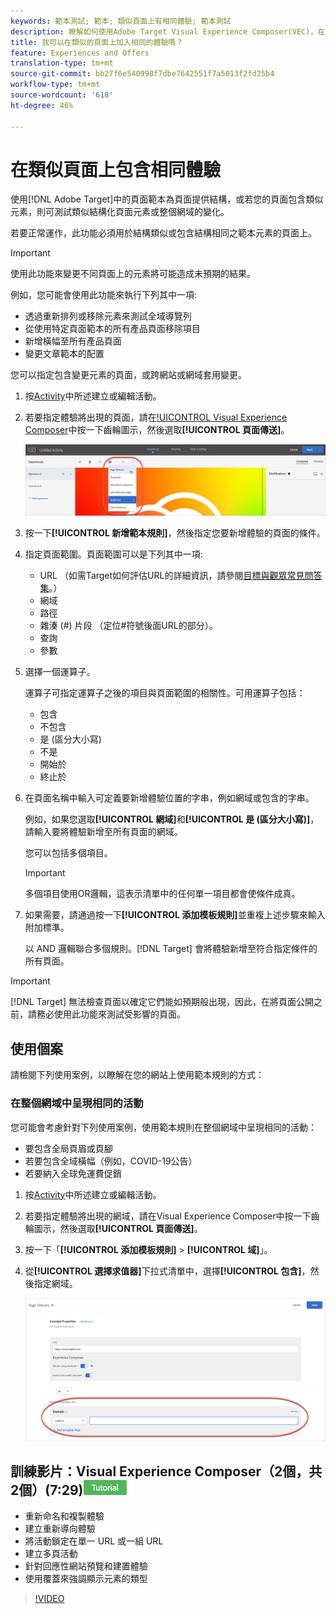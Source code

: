 ```yaml
---
keywords: 範本測試; 範本; 類似頁面上有相同體驗; 範本測試
description: 瞭解如何使用Adobe Target Visual Experience Composer(VEC)，在結構類似或包含相同範本元素的多個頁面上加入相同的體驗。
title: 我可以在類似的頁面上加入相同的體驗嗎？
feature: Experiences and Offers
translation-type: tm+mt
source-git-commit: bb27f6e540998f7dbe7642551f7a5013f2fd25b4
workflow-type: tm+mt
source-wordcount: '618'
ht-degree: 46%

---
```



# 在類似頁面上包含相同體驗

使用[!DNL Adobe Target]中的頁面範本為頁面提供結構，或若您的頁面包含類似元素，則可測試類似結構化頁面元素或整個網域的變化。

若要正常運作，此功能必須用於結構類似或包含結構相同之範本元素的頁面上。

>[!IMPORTANT]
>
>使用此功能來變更不同頁面上的元素將可能造成未預期的結果。

例如，您可能會使用此功能來執行下列其中一項:

* 透過重新排列或移除元素來測試全域導覽列
* 從使用特定頁面範本的所有產品頁面移除項目
* 新增橫幅至所有產品頁面
* 變更文章範本的配置

您可以指定包含變更元素的頁面，或跨網站或網域套用變更。

1. 按[Activity](/help/c-activities/activities.md#concept_D317A95A1AB54674BA7AB65C7985BA03)中所述建立或編輯活動。

1. 若要指定體驗將出現的頁面，請在[!UICONTROL Visual Experience Composer](VEC)中按一下齒輪圖示，然後選取&#x200B;**[!UICONTROL 頁面傳送]**。

   ![齒輪圖示>頁面傳送](/help/c-experiences/c-visual-experience-composer/assets/icon-gear.png)

1. 按一下&#x200B;**[!UICONTROL 新增範本規則]**，然後指定您要新增體驗的頁面的條件。

1. 指定頁面範圍。頁面範圍可以是下列其中一項:

   * URL （如需Target如何評估URL的詳細資訊，請參閱[目標與觀眾常見問答集](/help/c-target/c-troubleshooting-targets-and-audiences/troubleshooting-targets-and-audiences.md)。）
   * 網域
   * 路徑
   * 雜湊 (#) 片段 （定位#符號後面URL的部分）。
   * 查詢
   * 參數

1. 選擇一個運算子。

   運算子可指定運算子之後的項目與頁面範圍的相關性。可用運算子包括：

   * 包含
   * 不包含
   * 是 (區分大小寫)
   * 不是
   * 開始於
   * 終止於

1. 在頁面名稱中輸入可定義要新增體驗位置的字串，例如網域或包含的字串。

   例如，如果您選取&#x200B;**[!UICONTROL 網域]**&#x200B;和&#x200B;**[!UICONTROL 是 (區分大小寫)]**，請輸入要將體驗新增至所有頁面的網域。

   您可以包括多個項目。

   >[!IMPORTANT]
   >
   >多個項目使用OR邏輯，這表示清單中的任何單一項目都會使條件成真。

1. 如果需要，請通過按一下&#x200B;**[!UICONTROL 添加模板規則]**&#x200B;並重複上述步驟來輸入附加標準。

   以 AND 邏輯聯合多個規則。[!DNL Target] 會將體驗新增至符合指定條件的所有頁面。

>[!IMPORTANT]
>
> [!DNL Target] 無法檢查頁面以確定它們能如預期般出現，因此，在將頁面公開之前，請務必使用此功能來測試受影響的頁面。

## 使用個案

請檢閱下列使用案例，以瞭解在您的網站上使用範本規則的方式：

### 在整個網域中呈現相同的活動

您可能會考慮針對下列使用案例，使用範本規則在整個網域中呈現相同的活動：

* 要包含全局頁眉或頁腳
* 若要包含全域橫幅（例如，COVID-19公告）
* 若要納入全球免運費促銷

1. 按[Activity](/help/c-activities/activities.md#concept_D317A95A1AB54674BA7AB65C7985BA03)中所述建立或編輯活動。

1. 若要指定體驗將出現的網域，請在Visual Experience Composer中按一下齒輪圖示，然後選取&#x200B;**[!UICONTROL 頁面傳送]**。

1. 按一下「**[!UICONTROL 添加模板規則]** > **[!UICONTROL 域]**」。

1. 從&#x200B;**[!UICONTROL 選擇求值器]**&#x200B;下拉式清單中，選擇&#x200B;**[!UICONTROL 包含]**，然後指定網域。

   ![網域包含](/help/c-experiences/c-visual-experience-composer/assets/domain-template-rule.png)

## 訓練影片：Visual Experience Composer（2個，共2個）(7:29)![教學課程徽章](/help/assets/tutorial.png)

* 重新命名和複製體驗
* 建立重新導向體驗
* 將活動鎖定在單一 URL 或一組 URL
* 建立多頁活動
* 針對回應性網站預覽和建置體驗
* 使用覆蓋來強調顯示元素的類型

>[!VIDEO](https://video.tv.adobe.com/v/17401)